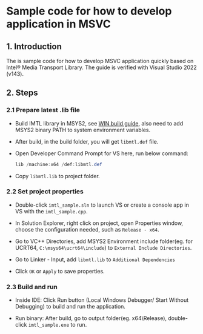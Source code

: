 # Sample code for how to develop application in MSVC

## 1. Introduction

The is sample code for how to develop MSVC application quickly based on Intel® Media Transport Library. The guide is verified with Visual Studio 2022 (v143).

## 2. Steps

### 2.1 Prepare latest .lib file

* Build IMTL library in MSYS2, see [WIN build guide](../../../doc/build_WIN.md), also need to add MSYS2 binary PATH to system environment variables.

* After build, in the build folder, you will get `libmtl.def` file.

* Open Developer Command Prompt for VS here, run below command:

    ```powershell
    lib /machine:x64 /def:libmtl.def
    ```

* Copy `libmtl.lib` to project folder.

### 2.2 Set project properties

* Double-click `imtl_sample.sln` to launch VS or create a console app in VS with the `imtl_sample.cpp`.

* In Solution Explorer, right click on project, open Properties window, choose the configuration needed, such as `Release - x64`.

* Go to VC++ Directories, add MSYS2 Environment include folder(eg. for UCRT64, `C:\msys64\ucrt64\include`) to `External Include Directories`.

* Go to Linker - Input, add `libmtl.lib` to `Additional Dependencies`

* Click `OK` or `Apply` to save properties.

### 2.3 Build and run

* Inside IDE: Click Run button (Local Windows Debugger/ Start Without Debugging) to build and run the application.

* Run binary: After build, go to output folder(eg. x64\Release), double-click `imtl_sample.exe` to run.
